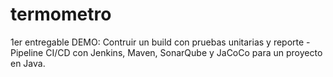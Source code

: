 # termometro
1er entregable DEMO: Contruir un build con pruebas unitarias y reporte - Pipeline CI/CD con Jenkins, Maven, SonarQube y JaCoCo para un  proyecto en Java.
